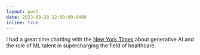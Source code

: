 ```yaml
---
layout: post
date: 2023-08-28 12:00:00-0400
inline: true
---
```


I had a great time chatting with the [New York Times](https://www.nytimes.com/2023/08/29/technology/ai-revolution-time.html) about generative AI and the role of ML talent in supercharging the field of healthcare.

